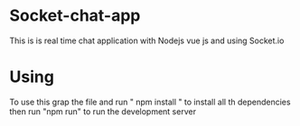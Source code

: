 # Socket-chat-app
This is is real time chat application with Nodejs vue js and using Socket.io

# Using
To use this grap the file and run " npm install " to install all th dependencies then run "npm run" to run the development server
